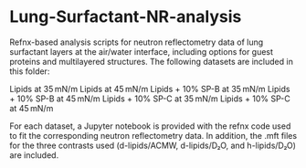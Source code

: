 # Lung-Surfactant-NR-analysis
Refnx-based analysis scripts for neutron reflectometry data of lung surfactant layers at the air/water interface, including options for guest proteins and multilayered structures.
The following datasets are included in this folder:

  Lipids at 35 mN/m
  Lipids at 45 mN/m
  Lipids + 10% SP-B at 35 mN/m
  Lipids + 10% SP-B at 45 mN/m
  Lipids + 10% SP-C at 35 mN/m
  Lipids + 10% SP-C at 45 mN/m
  
For each dataset, a Jupyter notebook is provided with the refnx code used to fit the corresponding neutron reflectometry data. In addition, the .mft files for the three contrasts used (d-lipids/ACMW, d-lipids/D₂O, and h-lipids/D₂O) are included.

